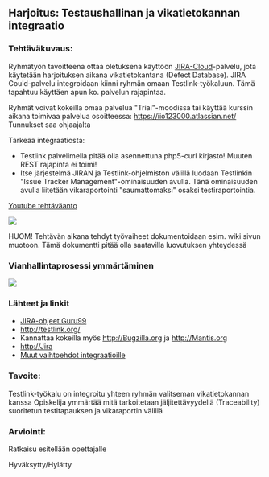 ## Harjoitus:  Testaushallinan ja vikatietokannan integraatio

### Tehtäväkuvaus:

Ryhmätyön tavoitteena ottaa oletuksena käyttöön [JIRA-Cloud](https://www.atlassian.com/try)-palvelu, jota käytetään harjoituksen aikana vikatietokantana (Defect Database).  JIRA Could-palvelu integroidaan kiinni ryhmän omaan Testlink-työkaluun. Tämä tapahtuu käyttäen apun ko. palvelun rajapintaa. 

Ryhmät voivat kokeilla omaa palvelua "Trial"-moodissa tai käyttää kurssin aikana toimivaa palvelua osoitteessa: https://iio123000.atlassian.net/ Tunnukset saa ohjaajalta

Tärkeää integraatiosta:

* Testlink palvelimella pitää olla asennettuna php5-curl kirjasto! Muuten REST rajapinta ei toimi!
* Itse järjestelmä JIRAN ja Testlink-ohjelmiston välillä luodaan Testlinkin "Issue Tracker Management"-ominaisuuden avulla. Tänä ominaisuuden avulla liitetään vikaraportointi "saumattomaksi" osaksi testiraportointia. 

[Youtube tehtäväanto](https://www.youtube.com/watch?v=XX1oiuCnehY)


![](http://i.imgur.com/6aFA684.png)


HUOM! Tehtävän aikana tehdyt työvaiheet dokumentoidaan esim. wiki sivun muotoon. Tämä dokumentti pitää olla saatavilla luovutuksen yhteydessä

### Vianhallintaprosessi ymmärtäminen

![](https://confluence.atlassian.com/jira060/files/370705000/370508797/1/1336008107402/system-workflow.png)


### Lähteet ja linkit

* [JIRA-ohjeet Guru99](http://www.guru99.com/jira-tutorial-a-complete-guide-for-beginners.html)
* http://testlink.org/
* Kannattaa kokeilla myös http://Bugzilla.org ja http://Mantis.org
* [http://Jira ](https://www.atlassian.com/software/jira)
* [Muut vaihtoehdot integraatioille](https://github.com/TestLinkOpenSourceTRMS/testlink-code/tree/testlink_1_9/lib/issuetrackerintegration)


### Tavoite:

Testlink-työkalu on integroitu yhteen ryhmän valitseman vikatietokannan kanssa
Opiskelija ymmärtää mitä tarkoitetaan jäljitettävyydellä (Traceability) suoritetun testitapauksen ja vikaraportin välillä


### Arviointi:

Ratkaisu esitellään opettajalle  

Hyväksytty/Hylätty
